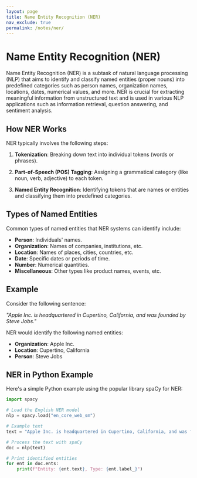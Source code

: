 ```yaml
---
layout: page
title: Name Entity Recognition (NER)
nav_exclude: true
permalink: /notes/ner/
---
```



# Name Entity Recognition (NER)

Name Entity Recognition (NER) is a subtask of natural language processing (NLP) that aims to identify and classify named entities (proper nouns) into predefined categories such as person names, organization names, locations, dates, numerical values, and more. NER is crucial for extracting meaningful information from unstructured text and is used in various NLP applications such as information retrieval, question answering, and sentiment analysis.

## How NER Works

NER typically involves the following steps:

1. **Tokenization**: Breaking down text into individual tokens (words or phrases).
   
2. **Part-of-Speech (POS) Tagging**: Assigning a grammatical category (like noun, verb, adjective) to each token.

3. **Named Entity Recognition**: Identifying tokens that are names or entities and classifying them into predefined categories.

## Types of Named Entities

Common types of named entities that NER systems can identify include:

- **Person**: Individuals' names.
- **Organization**: Names of companies, institutions, etc.
- **Location**: Names of places, cities, countries, etc.
- **Date**: Specific dates or periods of time.
- **Number**: Numerical quantities.
- **Miscellaneous**: Other types like product names, events, etc.

## Example

Consider the following sentence:

*"Apple Inc. is headquartered in Cupertino, California, and was founded by Steve Jobs."*

NER would identify the following named entities:

- **Organization**: Apple Inc.
- **Location**: Cupertino, California
- **Person**: Steve Jobs

## NER in Python Example

Here's a simple Python example using the popular library spaCy for NER:

```python
import spacy

# Load the English NER model
nlp = spacy.load("en_core_web_sm")

# Example text
text = "Apple Inc. is headquartered in Cupertino, California, and was founded by Steve Jobs."

# Process the text with spaCy
doc = nlp(text)

# Print identified entities
for ent in doc.ents:
    print(f"Entity: {ent.text}, Type: {ent.label_}")
